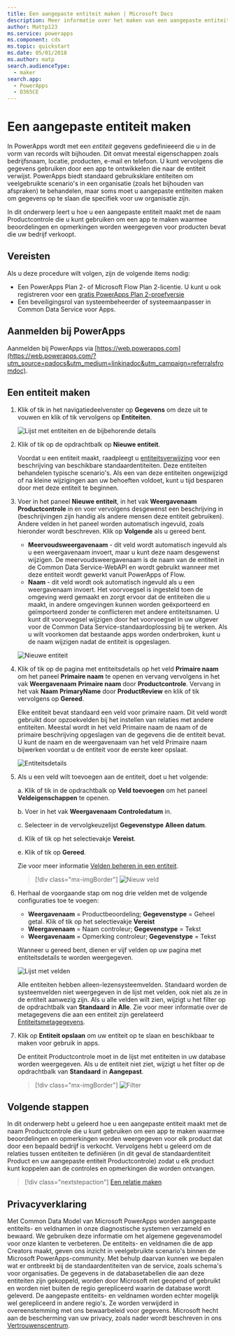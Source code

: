 ```yaml
---
title: Een aangepaste entiteit maken | Microsoft Docs
description: Meer informatie over het maken van een aangepaste entiteit in PowerApps.
author: Mattp123
ms.service: powerapps
ms.component: cds
ms.topic: quickstart
ms.date: 05/01/2018
ms.author: matp
search.audienceType:
  - maker
search.app:
  - PowerApps
  - D365CE
---
```


# <a name="create-a-custom-entity"></a>Een aangepaste entiteit maken
In PowerApps wordt met een *entiteit* gegevens gedefinieeerd die u in de vorm van records wilt bijhouden. Dit omvat meestal eigenschappen zoals bedrijfsnaam, locatie, producten, e-mail en telefoon. U kunt vervolgens die gegevens gebruiken door een app te ontwikkelen die naar de entiteit verwijst. PowerApps biedt standaard gebruiksklare entiteiten om veelgebruikte scenario's in een organisatie (zoals het bijhouden van afspraken) te behandelen, maar soms moet u aangepaste entiteiten maken om gegevens op te slaan die specifiek voor uw organisatie zijn.

In dit onderwerp leert u hoe u een aangepaste entiteit maakt met de naam Productcontrole die u kunt gebruiken om een app te maken waarmee beoordelingen en opmerkingen worden weergegeven voor producten bevat die uw bedrijf verkoopt.

## <a name="prerequisites"></a>Vereisten
Als u deze procedure wilt volgen, zijn de volgende items nodig:
* Een PowerApps Plan 2- of Microsoft Flow Plan 2-licentie. U kunt u ook registreren voor een [gratis PowerApps Plan 2-proefversie](https://web.powerapps.com/signup?redirect=marketing&email=)
* Een beveiligingsrol van systeembeheerder of systeemaanpasser in Common Data Service voor Apps.

## <a name="sign-in-to-powerapps"></a>Aanmelden bij PowerApps
Aanmelden bij PowerApps via [https://web.powerapps.com](https://web.powerapps.com/?utm_source=padocs&utm_medium=linkinadoc&utm_campaign=referralsfromdoc).

## <a name="create-an-entity"></a>Een entiteit maken
1. Klik of tik in het navigatiedeelvenster op **Gegevens** om deze uit te vouwen en klik of tik vervolgens op **Entiteiten**.

    ![Lijst met entiteiten en de bijbehorende details](./media/data-platform-cds-create-entity/entitylist.png "Entiteitenlijst")

2. Klik of tik op de opdrachtbalk op **Nieuwe entiteit**.

    Voordat u een entiteit maakt, raadpleegt u [entiteitsverwijzing](../../developer/common-data-service/reference/about-entity-reference.md) voor een beschrijving van beschikbare standaardentiteiten. Deze entiteiten behandelen typische scenario's. Als een van deze entiteiten ongewijzigd of na kleine wijzigingen aan uw behoeften voldoet, kunt u tijd besparen door met deze entiteit te beginnen. 

3. Voer in het paneel **Nieuwe entiteit**, in het vak **Weergavenaam** **Productcontrole** in en voer vervolgens desgewenst een beschrijving in (beschrijvingen zijn handig als andere mensen deze entiteit gebruiken). Andere velden in het paneel worden automatisch ingevuld, zoals hieronder wordt beschreven. Klik op **Volgende** als u gereed bent.

    * **Meervoudsweergavenaam** - dit veld wordt automatisch ingevuld als u een weergavenaam invoert, maar u kunt deze naam desgewenst wijzigen. De meervoudsweergavenaam is de naam van de entiteit in de Common Data Service-WebAPI en wordt gebruikt wanneer met deze entiteit wordt gewerkt vanuit PowerApps of Flow.
    * **Naam** - dit veld wordt ook automatisch ingevuld als u een weergavenaam invoert. Het voorvoegsel is ingesteld toen de omgeving werd gemaakt en zorgt ervoor dat de entiteiten die u maakt, in andere omgevingen kunnen worden geëxporteerd en geïmporteerd zonder te conflicteren met andere entiteitsnamen. U kunt dit voorvoegsel wijzigen door het voorvoegsel in uw uitgever voor de Common Data Service-standaardoplossing bij te werken. Als u wilt voorkomen dat bestaande apps worden onderbroken, kunt u de naam wijzigen nadat de entiteit is opgeslagen.
     
    ![Nieuwe entiteit](./media/data-platform-cds-create-entity/newentitypanel.png "Paneel Nieuwe entiteit")

4. Klik of tik op de pagina met entiteitsdetails op het veld **Primaire naam** om het paneel **Primaire naam** te openen en vervang vervolgens in het vak **Weergavenaam** **Primaire naam** door **Productcontrole**. Vervang in het vak **Naam** **PrimaryName** door **ProductReview** en klik of tik vervolgens op **Gereed**.
 
    Elke entiteit bevat standaard een veld voor primaire naam. Dit veld wordt gebruikt door opzoekvelden bij het instellen van relaties met andere entiteiten. Meestal wordt in het veld Primaire naam de naam of de primaire beschrijving opgeslagen van de gegevens die de entiteit bevat. U kunt de naam en de weergavenaam van het veld Primaire naam bijwerken voordat u de entiteit voor de eerste keer opslaat.

    ![Entiteitsdetails](./media/data-platform-cds-create-entity/newentitydetails.png "Nieuwe entiteitsdetails")

5. Als u een veld wilt toevoegen aan de entiteit, doet u het volgende:
 
    a. Klik of tik in de opdrachtbalk op **Veld toevoegen** om het paneel **Veldeigenschappen** te openen.

    b. Voer in het vak **Weergavenaam** **Controledatum** in.

    c. Selecteer in de vervolgkeuzelijst **Gegevenstype** **Alleen datum**.

    d. Klik of tik op het selectievakje **Vereist**.
    
    e. Klik of tik op **Gereed**.
     
    Zie voor meer informatie [Velden beheren in een entiteit](data-platform-manage-fields.md).

    > [!div class="mx-imgBorder"] 
    > ![Nieuw veld](./media/data-platform-cds-create-entity/newfieldpanel-2.png "Paneel Nieuw veld")

6. Herhaal de voorgaande stap om nog drie velden met de volgende configuraties toe te voegen:
    * **Weergavenaam** = Productbeoordeling; **Gegevenstype** = Geheel getal. Klik of tik op het selectievakje **Vereist**
    * **Weergavenaam** = Naam controleur; **Gegevenstype** = Tekst
    * **Weergavenaam** = Opmerking controleur; **Gegevenstype** = Tekst

    Wanneer u gereed bent, dienen er vijf velden op uw pagina met entiteitsdetails te worden weergegeven.

    ![Lijst met velden](./media/data-platform-cds-create-entity/addedfields.png "Lijst met velden")

    Alle entiteiten hebben alleen-lezensysteemvelden. Standaard worden de systeemvelden niet weergegeven in de lijst met velden, ook niet als ze in de entiteit aanwezig zijn. Als u alle velden wilt zien, wijzigt u het filter op de opdrachtbalk van **Standaard** in **Alle**. Zie voor meer informatie over de metagegevens die aan een entiteit zijn gerelateerd [Entiteitsmetagegevens](../../developer/common-data-service/entity-metadata.md).

7. Klik op **Entiteit opslaan** om uw entiteit op te slaan en beschikbaar te maken voor gebruik in apps.

    De entiteit Productcontrole moet in de lijst met entiteiten in uw database worden weergegeven. Als u de entiteit niet ziet, wijzigt u het filter op de opdrachtbalk van **Standaard** in **Aangepast**.

    > [!div class="mx-imgBorder"] 
    > ![Filter](./media/data-platform-cds-create-entity/filter.png "Filterselectie")

## <a name="next-steps"></a>Volgende stappen
In dit onderwerp hebt u geleerd hoe u een aangepaste entiteit maakt met de naam Productcontrole die u kunt gebruiken om een app te maken waarmee beoordelingen en opmerkingen worden weergegeven voor elk product dat door een bepaald bedrijf is verkocht. Vervolgens hebt u geleerd om de relaties tussen entiteiten te definiëren (in dit geval de standaardentiteit Product en uw aangepaste entiteit Productcontrole) zodat u elk product kunt koppelen aan de controles en opmerkingen die worden ontvangen.

> [!div class="nextstepaction"]
> [Een relatie maken](data-platform-entity-lookup.md)

## <a name="privacy-notice"></a>Privacyverklaring
Met Common Data Model van Microsoft PowerApps worden aangepaste entiteits- en veldnamen in onze diagnostische systemen verzameld en bewaard. We gebruiken deze informatie om het algemene gegevensmodel voor onze klanten te verbeteren. De entiteits- en veldnamen die de app Creators maakt, geven ons inzicht in veelgebruikte scenario's binnen de Microsoft PowerApps-community. Met behulp daarvan kunnen we bepalen wat er ontbreekt bij de standaardentiteiten van de service, zoals schema's voor organisaties. De gegevens in de databasetabellen die aan deze entiteiten zijn gekoppeld, worden door Microsoft niet geopend of gebruikt en worden niet buiten de regio gerepliceerd waarin de database wordt geleverd. De aangepaste entiteits- en veldnamen worden echter mogelijk wel gerepliceerd in andere regio's. Ze worden verwijderd in overeenstemming met ons bewaarbeleid voor gegevens. Microsoft hecht aan de bescherming van uw privacy, zoals nader wordt beschreven in ons [Vertrouwenscentrum](https://www.microsoft.com/trustcenter/Privacy/default.aspx).
